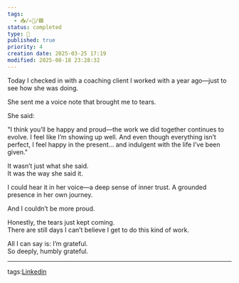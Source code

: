 ```yaml
---
tags:
  - 📥️/✍🏻/🟩
status: completed
type: 💼
published: true
priority: 4
creation date: 2025-03-25 17:19
modified: 2025-08-18 23:28:32
---
```

Today I checked in with a coaching client I worked with a year ago—just to see how she was doing.

She sent me a voice note that brought me to tears.

She said:

"I think you’ll be happy and proud—the work we did together continues to evolve. I feel like I’m showing up well. And even though everything isn’t perfect, I feel happy in the present... and indulgent with the life I’ve been given."

It wasn’t just what she said.  
It was the way she said it.

I could hear it in her voice—a deep sense of inner trust. A grounded presence in her own journey.

And I couldn’t be more proud.

Honestly, the tears just kept coming.  
There are still days I can’t believe I get to do this kind of work.

All I can say is: I’m grateful.  
So deeply, humbly grateful.


---
tags:[Linkedin](linkedin)